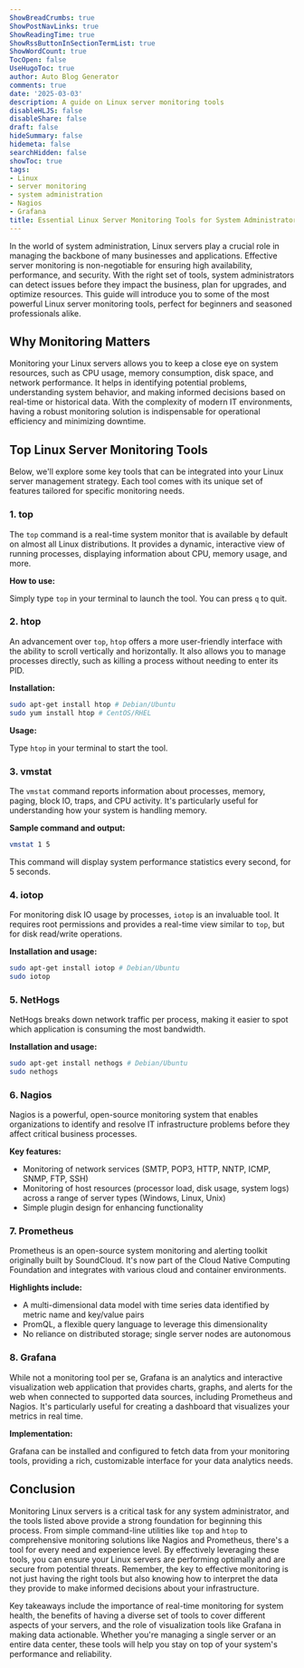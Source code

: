 ```yaml
---
ShowBreadCrumbs: true
ShowPostNavLinks: true
ShowReadingTime: true
ShowRssButtonInSectionTermList: true
ShowWordCount: true
TocOpen: false
UseHugoToc: true
author: Auto Blog Generator
comments: true
date: '2025-03-03'
description: A guide on Linux server monitoring tools
disableHLJS: false
disableShare: false
draft: false
hideSummary: false
hidemeta: false
searchHidden: false
showToc: true
tags:
- Linux
- server monitoring
- system administration
- Nagios
- Grafana
title: Essential Linux Server Monitoring Tools for System Administrators
---
```


In the world of system administration, Linux servers play a crucial role in managing the backbone of many businesses and applications. Effective server monitoring is non-negotiable for ensuring high availability, performance, and security. With the right set of tools, system administrators can detect issues before they impact the business, plan for upgrades, and optimize resources. This guide will introduce you to some of the most powerful Linux server monitoring tools, perfect for beginners and seasoned professionals alike.

## Why Monitoring Matters

Monitoring your Linux servers allows you to keep a close eye on system resources, such as CPU usage, memory consumption, disk space, and network performance. It helps in identifying potential problems, understanding system behavior, and making informed decisions based on real-time or historical data. With the complexity of modern IT environments, having a robust monitoring solution is indispensable for operational efficiency and minimizing downtime.

## Top Linux Server Monitoring Tools

Below, we'll explore some key tools that can be integrated into your Linux server management strategy. Each tool comes with its unique set of features tailored for specific monitoring needs.

### 1. top

The `top` command is a real-time system monitor that is available by default on almost all Linux distributions. It provides a dynamic, interactive view of running processes, displaying information about CPU, memory usage, and more.

**How to use:**

Simply type `top` in your terminal to launch the tool. You can press `q` to quit.

### 2. htop

An advancement over `top`, `htop` offers a more user-friendly interface with the ability to scroll vertically and horizontally. It also allows you to manage processes directly, such as killing a process without needing to enter its PID.

**Installation:**

```bash
sudo apt-get install htop # Debian/Ubuntu
sudo yum install htop # CentOS/RHEL
```

**Usage:**

Type `htop` in your terminal to start the tool.

### 3. vmstat

The `vmstat` command reports information about processes, memory, paging, block IO, traps, and CPU activity. It's particularly useful for understanding how your system is handling memory.

**Sample command and output:**

```bash
vmstat 1 5
```

This command will display system performance statistics every second, for 5 seconds.

### 4. iotop

For monitoring disk IO usage by processes, `iotop` is an invaluable tool. It requires root permissions and provides a real-time view similar to `top`, but for disk read/write operations.

**Installation and usage:**

```bash
sudo apt-get install iotop # Debian/Ubuntu
sudo iotop
```

### 5. NetHogs

NetHogs breaks down network traffic per process, making it easier to spot which application is consuming the most bandwidth.

**Installation and usage:**

```bash
sudo apt-get install nethogs # Debian/Ubuntu
sudo nethogs
```

### 6. Nagios

Nagios is a powerful, open-source monitoring system that enables organizations to identify and resolve IT infrastructure problems before they affect critical business processes.

**Key features:**

- Monitoring of network services (SMTP, POP3, HTTP, NNTP, ICMP, SNMP, FTP, SSH)
- Monitoring of host resources (processor load, disk usage, system logs) across a range of server types (Windows, Linux, Unix)
- Simple plugin design for enhancing functionality

### 7. Prometheus

Prometheus is an open-source system monitoring and alerting toolkit originally built by SoundCloud. It's now part of the Cloud Native Computing Foundation and integrates with various cloud and container environments.

**Highlights include:**

- A multi-dimensional data model with time series data identified by metric name and key/value pairs
- PromQL, a flexible query language to leverage this dimensionality
- No reliance on distributed storage; single server nodes are autonomous

### 8. Grafana

While not a monitoring tool per se, Grafana is an analytics and interactive visualization web application that provides charts, graphs, and alerts for the web when connected to supported data sources, including Prometheus and Nagios. It's particularly useful for creating a dashboard that visualizes your metrics in real time.

**Implementation:**

Grafana can be installed and configured to fetch data from your monitoring tools, providing a rich, customizable interface for your data analytics needs.

## Conclusion

Monitoring Linux servers is a critical task for any system administrator, and the tools listed above provide a strong foundation for beginning this process. From simple command-line utilities like `top` and `htop` to comprehensive monitoring solutions like Nagios and Prometheus, there's a tool for every need and experience level. By effectively leveraging these tools, you can ensure your Linux servers are performing optimally and are secure from potential threats. Remember, the key to effective monitoring is not just having the right tools but also knowing how to interpret the data they provide to make informed decisions about your infrastructure.

Key takeaways include the importance of real-time monitoring for system health, the benefits of having a diverse set of tools to cover different aspects of your servers, and the role of visualization tools like Grafana in making data actionable. Whether you're managing a single server or an entire data center, these tools will help you stay on top of your system's performance and reliability.